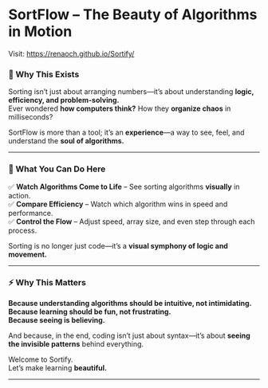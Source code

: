 # **SortFlow – The Beauty of Algorithms in Motion**  

Visit: https://renaoch.github.io/Sortify/

### **📌 Why This Exists**  
Sorting isn’t just about arranging numbers—it’s about understanding **logic, efficiency, and problem-solving.**  
Ever wondered **how computers think?** How they **organize chaos** in milliseconds?  

SortFlow is more than a tool; it’s an **experience**—a way to see, feel, and understand the **soul of algorithms.**  

---

### **🚀 What You Can Do Here**  
✅ **Watch Algorithms Come to Life** – See sorting algorithms **visually** in action.  
✅ **Compare Efficiency** – Watch which algorithm wins in speed and performance.  
✅ **Control the Flow** – Adjust speed, array size, and even step through each process.  

Sorting is no longer just code—it’s a **visual symphony of logic and movement.**  

---

### **⚡️ Why This Matters**  
**Because understanding algorithms should be intuitive, not intimidating.**  
**Because learning should be fun, not frustrating.**  
**Because seeing is believing.**  

And because, in the end, coding isn’t just about syntax—it’s about **seeing the invisible patterns** behind everything.  

Welcome to Sortify.  
Let’s make learning **beautiful.** 

---
